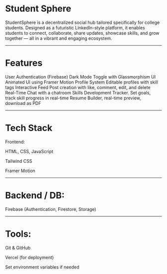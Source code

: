 # Student Sphere

StudentSphere is a decentralized social hub tailored specifically for college students. Designed as a futuristic LinkedIn-style platform, it enables students to connect, collaborate, share updates, showcase skills, and grow together — all in a vibrant and engaging ecosystem.

---

# Features

User Authentication (Firebase)
Dark Mode Toggle with Glassmorphism UI
Animated UI using Framer Motion
Profile System
Editable profiles with skill tags
Interactive Feed Post creation with like, comment, edit, and delete
Real-Time Chat with a chatroom
Skills Development Tracker. Set goals, track skill progress in real-time
Resume Builder, real-time preview, download as PDF

---

# Tech Stack

Frontend:

HTML, CSS, JavaScript

Tailwind CSS

Framer Motion

---

# Backend / DB:

Firebase (Authentication, Firestore, Storage)

---

# Tools:

Git & GitHub

Vercel (for deployment)






Set environment variables if needed





